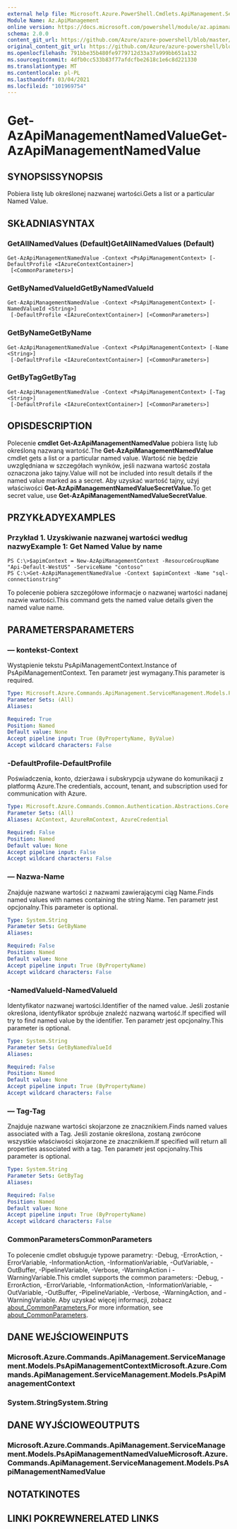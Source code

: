 ```yaml
---
external help file: Microsoft.Azure.PowerShell.Cmdlets.ApiManagement.ServiceManagement.dll-Help.xml
Module Name: Az.ApiManagement
online version: https://docs.microsoft.com/powershell/module/az.apimanagement/get-azapimanagementnamedvalue
schema: 2.0.0
content_git_url: https://github.com/Azure/azure-powershell/blob/master/src/ApiManagement/ApiManagement/help/Get-AzApiManagementNamedValue.md
original_content_git_url: https://github.com/Azure/azure-powershell/blob/master/src/ApiManagement/ApiManagement/help/Get-AzApiManagementNamedValue.md
ms.openlocfilehash: 791bbe35b480fe9779712d33a37a999bb651a132
ms.sourcegitcommit: 4dfb0cc533b83f77afdcfbe2618c1e6c8d221330
ms.translationtype: MT
ms.contentlocale: pl-PL
ms.lasthandoff: 03/04/2021
ms.locfileid: "101969754"
---
```

# <span data-ttu-id="e52e4-101">Get-AzApiManagementNamedValue</span><span class="sxs-lookup"><span data-stu-id="e52e4-101">Get-AzApiManagementNamedValue</span></span>

## <span data-ttu-id="e52e4-102">SYNOPSIS</span><span class="sxs-lookup"><span data-stu-id="e52e4-102">SYNOPSIS</span></span>
<span data-ttu-id="e52e4-103">Pobiera listę lub określonej nazwanej wartości.</span><span class="sxs-lookup"><span data-stu-id="e52e4-103">Gets a list or a particular Named Value.</span></span>

## <span data-ttu-id="e52e4-104">SKŁADNIA</span><span class="sxs-lookup"><span data-stu-id="e52e4-104">SYNTAX</span></span>

### <span data-ttu-id="e52e4-105">GetAllNamedValues (Default)</span><span class="sxs-lookup"><span data-stu-id="e52e4-105">GetAllNamedValues (Default)</span></span>
```
Get-AzApiManagementNamedValue -Context <PsApiManagementContext> [-DefaultProfile <IAzureContextContainer>]
 [<CommonParameters>]
```

### <span data-ttu-id="e52e4-106">GetByNamedValueId</span><span class="sxs-lookup"><span data-stu-id="e52e4-106">GetByNamedValueId</span></span>
```
Get-AzApiManagementNamedValue -Context <PsApiManagementContext> [-NamedValueId <String>]
 [-DefaultProfile <IAzureContextContainer>] [<CommonParameters>]
```

### <span data-ttu-id="e52e4-107">GetByName</span><span class="sxs-lookup"><span data-stu-id="e52e4-107">GetByName</span></span>
```
Get-AzApiManagementNamedValue -Context <PsApiManagementContext> [-Name <String>]
 [-DefaultProfile <IAzureContextContainer>] [<CommonParameters>]
```

### <span data-ttu-id="e52e4-108">GetByTag</span><span class="sxs-lookup"><span data-stu-id="e52e4-108">GetByTag</span></span>
```
Get-AzApiManagementNamedValue -Context <PsApiManagementContext> [-Tag <String>]
 [-DefaultProfile <IAzureContextContainer>] [<CommonParameters>]
```

## <span data-ttu-id="e52e4-109">OPIS</span><span class="sxs-lookup"><span data-stu-id="e52e4-109">DESCRIPTION</span></span>
<span data-ttu-id="e52e4-110">Polecenie **cmdlet Get-AzApiManagementNamedValue** pobiera listę lub określoną nazwaną wartość.</span><span class="sxs-lookup"><span data-stu-id="e52e4-110">The **Get-AzApiManagementNamedValue** cmdlet gets a list or a particular named value.</span></span>
<span data-ttu-id="e52e4-111">Wartość nie będzie uwzględniana w szczegółach wyników, jeśli nazwana wartość została oznaczona jako tajny.</span><span class="sxs-lookup"><span data-stu-id="e52e4-111">Value will not be included into result details if the named value marked as a secret.</span></span> <span data-ttu-id="e52e4-112">Aby uzyskać wartość tajny, użyj właściwości **Get-AzApiManagementNamedValueSecretValue.**</span><span class="sxs-lookup"><span data-stu-id="e52e4-112">To get secret value, use **Get-AzApiManagementNamedValueSecretValue**.</span></span>

## <span data-ttu-id="e52e4-113">PRZYKŁADY</span><span class="sxs-lookup"><span data-stu-id="e52e4-113">EXAMPLES</span></span>

### <span data-ttu-id="e52e4-114">Przykład 1. Uzyskiwanie nazwanej wartości według nazwy</span><span class="sxs-lookup"><span data-stu-id="e52e4-114">Example 1: Get Named Value by name</span></span>
```
PS C:\>$apimContext = New-AzApiManagementContext -ResourceGroupName "Api-Default-WestUS" -ServiceName "contoso"
PS C:\>Get-AzApiManagementNamedValue -Context $apimContext -Name "sql-connectionstring"
```

<span data-ttu-id="e52e4-115">To polecenie pobiera szczegółowe informacje o nazwanej wartości nadanej nazwie wartości.</span><span class="sxs-lookup"><span data-stu-id="e52e4-115">This command gets the named value details given the named value name.</span></span>

## <span data-ttu-id="e52e4-116">PARAMETERS</span><span class="sxs-lookup"><span data-stu-id="e52e4-116">PARAMETERS</span></span>

### <span data-ttu-id="e52e4-117">— kontekst</span><span class="sxs-lookup"><span data-stu-id="e52e4-117">-Context</span></span>
<span data-ttu-id="e52e4-118">Wystąpienie tekstu PsApiManagementContext.</span><span class="sxs-lookup"><span data-stu-id="e52e4-118">Instance of PsApiManagementContext.</span></span>
<span data-ttu-id="e52e4-119">Ten parametr jest wymagany.</span><span class="sxs-lookup"><span data-stu-id="e52e4-119">This parameter is required.</span></span>

```yaml
Type: Microsoft.Azure.Commands.ApiManagement.ServiceManagement.Models.PsApiManagementContext
Parameter Sets: (All)
Aliases:

Required: True
Position: Named
Default value: None
Accept pipeline input: True (ByPropertyName, ByValue)
Accept wildcard characters: False
```

### <span data-ttu-id="e52e4-120">-DefaultProfile</span><span class="sxs-lookup"><span data-stu-id="e52e4-120">-DefaultProfile</span></span>
<span data-ttu-id="e52e4-121">Poświadczenia, konto, dzierżawa i subskrypcja używane do komunikacji z platformą Azure.</span><span class="sxs-lookup"><span data-stu-id="e52e4-121">The credentials, account, tenant, and subscription used for communication with Azure.</span></span>

```yaml
Type: Microsoft.Azure.Commands.Common.Authentication.Abstractions.Core.IAzureContextContainer
Parameter Sets: (All)
Aliases: AzContext, AzureRmContext, AzureCredential

Required: False
Position: Named
Default value: None
Accept pipeline input: False
Accept wildcard characters: False
```

### <span data-ttu-id="e52e4-122">— Nazwa</span><span class="sxs-lookup"><span data-stu-id="e52e4-122">-Name</span></span>
<span data-ttu-id="e52e4-123">Znajduje nazwane wartości z nazwami zawierającymi ciąg Name.</span><span class="sxs-lookup"><span data-stu-id="e52e4-123">Finds named values with names containing the string Name.</span></span>
<span data-ttu-id="e52e4-124">Ten parametr jest opcjonalny.</span><span class="sxs-lookup"><span data-stu-id="e52e4-124">This parameter is optional.</span></span>

```yaml
Type: System.String
Parameter Sets: GetByName
Aliases:

Required: False
Position: Named
Default value: None
Accept pipeline input: True (ByPropertyName)
Accept wildcard characters: False
```

### <span data-ttu-id="e52e4-125">-NamedValueId</span><span class="sxs-lookup"><span data-stu-id="e52e4-125">-NamedValueId</span></span>
<span data-ttu-id="e52e4-126">Identyfikator nazwanej wartości.</span><span class="sxs-lookup"><span data-stu-id="e52e4-126">Identifier of the named value.</span></span>
<span data-ttu-id="e52e4-127">Jeśli zostanie określona, identyfikator spróbuje znaleźć nazwaną wartość.</span><span class="sxs-lookup"><span data-stu-id="e52e4-127">If specified will try to find named value by the identifier.</span></span>
<span data-ttu-id="e52e4-128">Ten parametr jest opcjonalny.</span><span class="sxs-lookup"><span data-stu-id="e52e4-128">This parameter is optional.</span></span>

```yaml
Type: System.String
Parameter Sets: GetByNamedValueId
Aliases:

Required: False
Position: Named
Default value: None
Accept pipeline input: True (ByPropertyName)
Accept wildcard characters: False
```

### <span data-ttu-id="e52e4-129">— Tag</span><span class="sxs-lookup"><span data-stu-id="e52e4-129">-Tag</span></span>
<span data-ttu-id="e52e4-130">Znajduje nazwane wartości skojarzone ze znacznikiem.</span><span class="sxs-lookup"><span data-stu-id="e52e4-130">Finds named values associated with a Tag.</span></span>
<span data-ttu-id="e52e4-131">Jeśli zostanie określona, zostaną zwrócone wszystkie właściwości skojarzone ze znacznikiem.</span><span class="sxs-lookup"><span data-stu-id="e52e4-131">If specified will return all properties associated with a tag.</span></span>
<span data-ttu-id="e52e4-132">Ten parametr jest opcjonalny.</span><span class="sxs-lookup"><span data-stu-id="e52e4-132">This parameter is optional.</span></span>

```yaml
Type: System.String
Parameter Sets: GetByTag
Aliases:

Required: False
Position: Named
Default value: None
Accept pipeline input: True (ByPropertyName)
Accept wildcard characters: False
```

### <span data-ttu-id="e52e4-133">CommonParameters</span><span class="sxs-lookup"><span data-stu-id="e52e4-133">CommonParameters</span></span>
<span data-ttu-id="e52e4-134">To polecenie cmdlet obsługuje typowe parametry: -Debug, -ErrorAction, -ErrorVariable, -InformationAction, -InformationVariable, -OutVariable, -OutBuffer, -PipelineVariable, -Verbose, -WarningAction i -WarningVariable.</span><span class="sxs-lookup"><span data-stu-id="e52e4-134">This cmdlet supports the common parameters: -Debug, -ErrorAction, -ErrorVariable, -InformationAction, -InformationVariable, -OutVariable, -OutBuffer, -PipelineVariable, -Verbose, -WarningAction, and -WarningVariable.</span></span> <span data-ttu-id="e52e4-135">Aby uzyskać więcej informacji, zobacz [about_CommonParameters.](http://go.microsoft.com/fwlink/?LinkID=113216)</span><span class="sxs-lookup"><span data-stu-id="e52e4-135">For more information, see [about_CommonParameters](http://go.microsoft.com/fwlink/?LinkID=113216).</span></span>

## <span data-ttu-id="e52e4-136">DANE WEJŚCIOWE</span><span class="sxs-lookup"><span data-stu-id="e52e4-136">INPUTS</span></span>

### <span data-ttu-id="e52e4-137">Microsoft.Azure.Commands.ApiManagement.ServiceManagement.Models.PsApiManagementContext</span><span class="sxs-lookup"><span data-stu-id="e52e4-137">Microsoft.Azure.Commands.ApiManagement.ServiceManagement.Models.PsApiManagementContext</span></span>

### <span data-ttu-id="e52e4-138">System.String</span><span class="sxs-lookup"><span data-stu-id="e52e4-138">System.String</span></span>

## <span data-ttu-id="e52e4-139">DANE WYJŚCIOWE</span><span class="sxs-lookup"><span data-stu-id="e52e4-139">OUTPUTS</span></span>

### <span data-ttu-id="e52e4-140">Microsoft.Azure.Commands.ApiManagement.ServiceManagement.Models.PsApiManagementNamedValue</span><span class="sxs-lookup"><span data-stu-id="e52e4-140">Microsoft.Azure.Commands.ApiManagement.ServiceManagement.Models.PsApiManagementNamedValue</span></span>

## <span data-ttu-id="e52e4-141">NOTATKI</span><span class="sxs-lookup"><span data-stu-id="e52e4-141">NOTES</span></span>

## <span data-ttu-id="e52e4-142">LINKI POKREWNE</span><span class="sxs-lookup"><span data-stu-id="e52e4-142">RELATED LINKS</span></span>
